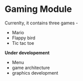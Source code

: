 # Gaming Module

Currenlty, it contains three games - 
- Mario
- Flappy bird
- Tic tac toe

**Under developement**
- Menu 
- game architecture
- graphics development
